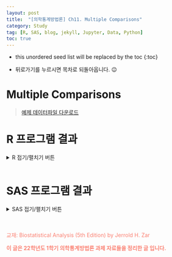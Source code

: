```yaml
---
layout: post
title:  "[의학통계방법론] Ch11. Multiple Comparisons"
category: Study
tag: [R, SAS, blog, jekyll, Jupyter, Data, Python]
toc: true
---
```

* this unordered seed list will be replaced by the toc
{:toc}

- 뒤로가기를 누르시면 목차로 되돌아옵니다. 😉

# Multiple Comparisons

> [예제 데이터파일 다운로드](https://github.com/James1verse27/James1verse27.github.io/blob/main/study/data/ch11/data_chap11.xls?raw=true)

# R 프로그램 결과

<details>
<summary>
R 접기/펼치기 버튼
</summary>
<div markdown="1">

**패키지**
<details>
<summary>
설치된 패키지 접기/펼치기 버튼
</summary>

<div markdown="1">

``` r
getwd()
```

    ## [1] "C:/Biostat"

``` r
library(readxl)
library(dplyr)
library(kableExtra)
library(MBESS)
library(DescTools)
library(PMCMRplus)
```

</div>
</details>

**엑셀파일불러오기**

``` r
#모든 시트를 하나의 리스트로 불러오는 함수
read_excel_allsheets <- function(file, tibble = FALSE) {
  sheets <- readxl::excel_sheets(file)
  x <- lapply(sheets, function(X) readxl::read_excel(file, sheet = X))
  if(!tibble) x <- lapply(x, as.data.frame)
  names(x) <- sheets
  x
}
```

## 11장

**11장 연습문제 불러오기**

``` r
#data_chap11에 연습문제 7장 모든 문제 저장
data_chap11 <- read_excel_allsheets("data_chap11.xls")

#연습문제 각각 데이터 생성
for (x in 1:length(data_chap11)){
  assign(paste0('ex11_',c(1,10))[x],data_chap11[x])
  }

#연습문제 데이터 형식을 리스트에서 데이터프레임으로 변환
for (x in 1:length(data_chap11)){
  assign(paste0('ex11_',c(1,10))[x],data.frame(data_chap11[x]))
  }
```

## EXAMPLE 11.1

![](/study/img/ch11/11-1_1.png)

![](/study/img/ch11/11-1_2.png)

``` r
#데이터셋
ex11_1%>%
  kbl(caption = "Dataset",escape=F) %>%
  kable_styling(bootstrap_options = c("striped", "hover", "condensed", "responsive"))
```

<table class="table table-striped table-hover table-condensed table-responsive" style="margin-left: auto; margin-right: auto;">
<caption>
Dataset
</caption>
<thead>
<tr>
<th style="text-align:right;">
exam11_1.pond
</th>
<th style="text-align:right;">
exam11_1.strontium
</th>
</tr>
</thead>
<tbody>
<tr>
<td style="text-align:right;">
1
</td>
<td style="text-align:right;">
28.2
</td>
</tr>
<tr>
<td style="text-align:right;">
1
</td>
<td style="text-align:right;">
33.2
</td>
</tr>
<tr>
<td style="text-align:right;">
1
</td>
<td style="text-align:right;">
36.4
</td>
</tr>
<tr>
<td style="text-align:right;">
1
</td>
<td style="text-align:right;">
34.6
</td>
</tr>
<tr>
<td style="text-align:right;">
1
</td>
<td style="text-align:right;">
29.1
</td>
</tr>
<tr>
<td style="text-align:right;">
1
</td>
<td style="text-align:right;">
31.0
</td>
</tr>
<tr>
<td style="text-align:right;">
2
</td>
<td style="text-align:right;">
39.6
</td>
</tr>
<tr>
<td style="text-align:right;">
2
</td>
<td style="text-align:right;">
40.8
</td>
</tr>
<tr>
<td style="text-align:right;">
2
</td>
<td style="text-align:right;">
37.9
</td>
</tr>
<tr>
<td style="text-align:right;">
2
</td>
<td style="text-align:right;">
37.1
</td>
</tr>
<tr>
<td style="text-align:right;">
2
</td>
<td style="text-align:right;">
43.6
</td>
</tr>
<tr>
<td style="text-align:right;">
2
</td>
<td style="text-align:right;">
42.4
</td>
</tr>
<tr>
<td style="text-align:right;">
3
</td>
<td style="text-align:right;">
46.3
</td>
</tr>
<tr>
<td style="text-align:right;">
3
</td>
<td style="text-align:right;">
42.1
</td>
</tr>
<tr>
<td style="text-align:right;">
3
</td>
<td style="text-align:right;">
43.5
</td>
</tr>
<tr>
<td style="text-align:right;">
3
</td>
<td style="text-align:right;">
48.8
</td>
</tr>
<tr>
<td style="text-align:right;">
3
</td>
<td style="text-align:right;">
43.7
</td>
</tr>
<tr>
<td style="text-align:right;">
3
</td>
<td style="text-align:right;">
40.1
</td>
</tr>
<tr>
<td style="text-align:right;">
4
</td>
<td style="text-align:right;">
41.0
</td>
</tr>
<tr>
<td style="text-align:right;">
4
</td>
<td style="text-align:right;">
44.1
</td>
</tr>
<tr>
<td style="text-align:right;">
4
</td>
<td style="text-align:right;">
46.4
</td>
</tr>
<tr>
<td style="text-align:right;">
4
</td>
<td style="text-align:right;">
40.2
</td>
</tr>
<tr>
<td style="text-align:right;">
4
</td>
<td style="text-align:right;">
38.6
</td>
</tr>
<tr>
<td style="text-align:right;">
4
</td>
<td style="text-align:right;">
36.3
</td>
</tr>
<tr>
<td style="text-align:right;">
5
</td>
<td style="text-align:right;">
56.3
</td>
</tr>
<tr>
<td style="text-align:right;">
5
</td>
<td style="text-align:right;">
54.1
</td>
</tr>
<tr>
<td style="text-align:right;">
5
</td>
<td style="text-align:right;">
59.4
</td>
</tr>
<tr>
<td style="text-align:right;">
5
</td>
<td style="text-align:right;">
62.7
</td>
</tr>
<tr>
<td style="text-align:right;">
5
</td>
<td style="text-align:right;">
60.0
</td>
</tr>
<tr>
<td style="text-align:right;">
5
</td>
<td style="text-align:right;">
57.3
</td>
</tr>
</tbody>
</table>

- 해당 데이터는 5가지 다른 수역의 strontium 농도(mg/ml) 데이터이다.<br/>
- 분산분석을 실시 후 그룹간 차이가 있다는 결론이 났을 때, 어느 그룹간 평균이 차이가 있는지 사후검정을 통해 살펴볼 것이다.<br/>
- 이 문제에서는 튜키 검정을 통해 사후검정을 시행해 보았다.

$$
\begin{aligned}
H_0 &: \mu_1=\mu_2=\mu_3=\mu_4=\mu_5 \\
H_1 &: Mean \ strontium \ concentrations \ are \ not \ the \ same \ in \ all \ five \ bodies \ of \ water
\end{aligned}
$$

- 우선 분산분석의 가정인 independence, homoscedasticity, normality 살펴보자.<br/>

> Independence test with residuals

``` r
plot(glm(exam11_1.strontium~factor(exam11_1.pond),data=ex11_1)$residual)
```

![](/study/img/ch11/unnamed-chunk-4-1.png)

- 잔차에 대한 scatter plot을 봤을 때 골고루 분포 되어 있으므로 독립성을 만족한다 할 수 있다.

> Normality test with shapiro test

``` r
library(rstatix)
exam11_1.normal<-ex11_1 %>%
  group_by(exam11_1.pond) %>%
  shapiro_test(exam11_1.strontium)

exam11_1.normal %>%
  kbl(caption = "Example11_1 : 정규성 가정") %>%
  kable_styling()
```

<table class="table" style="margin-left: auto; margin-right: auto;">
<caption>
Example11_1 : 정규성 가정
</caption>
<thead>
<tr>
<th style="text-align:right;">
exam11_1.pond
</th>
<th style="text-align:left;">
variable
</th>
<th style="text-align:right;">
statistic
</th>
<th style="text-align:right;">
p
</th>
</tr>
</thead>
<tbody>
<tr>
<td style="text-align:right;">
1
</td>
<td style="text-align:left;">
exam11_1.strontium
</td>
<td style="text-align:right;">
0.9567420
</td>
<td style="text-align:right;">
0.7943129
</td>
</tr>
<tr>
<td style="text-align:right;">
2
</td>
<td style="text-align:left;">
exam11_1.strontium
</td>
<td style="text-align:right;">
0.9616302
</td>
<td style="text-align:right;">
0.8322126
</td>
</tr>
<tr>
<td style="text-align:right;">
3
</td>
<td style="text-align:left;">
exam11_1.strontium
</td>
<td style="text-align:right;">
0.9718105
</td>
<td style="text-align:right;">
0.9043687
</td>
</tr>
<tr>
<td style="text-align:right;">
4
</td>
<td style="text-align:left;">
exam11_1.strontium
</td>
<td style="text-align:right;">
0.9783967
</td>
<td style="text-align:right;">
0.9433162
</td>
</tr>
<tr>
<td style="text-align:right;">
5
</td>
<td style="text-align:left;">
exam11_1.strontium
</td>
<td style="text-align:right;">
0.9893713
</td>
<td style="text-align:right;">
0.9875855
</td>
</tr>
</tbody>
</table>

- 각 수역에서 strontium 농도가 6번씩 측정이 되어 전체 표본의 수는 30이다.<br/>
- 표본의 크기가 크지 않으므로 정규성 검정으로 Shapiro-Wilk test를 시행하였으며,<br/> p-value는 각 수역별로 0.7943, 0.8322, 0.9044, 0.9433, 0.9876으로 모두 유의수준 5%하에 귀무가설을 기각할 수 없다.<br/>
- 따라서 정규성 가정을 만족한다는 귀무가설을 기각할 수 없으므로 정규성 가정을 만족한다고 볼 것이다.

> Homoscedasticity test with bartlett test

``` r
bartlett.test(ex11_1$exam11_1.strontium,ex11_1$exam11_1.pond)
```

    ## 
    ##  Bartlett test of homogeneity of variances
    ## 
    ## data:  ex11_1$exam11_1.strontium and ex11_1$exam11_1.pond
    ## Bartlett's K-squared = 0.63895, df = 4, p-value = 0.9586

- 정규성 가정이 모두 만족되었으므로 등분산 검정으로 Bartlett’s Test를 시행하였다.<br/>
- p-value는 0.9586으로 유의수준 5%하에 모분산이 서로 동일하다는 귀무가설을 기각하지 못한다.<br/>
- 즉, 유의수준 5%하에 등분산 가정을 만족한다고 볼 것이다.<br/><br/>
- 분산분석 가정을 모두 만족하였으므로 일원분산분석을 시행하여 보겠다.

``` r
ex11_1.anova<-aov(ex11_1$exam11_1.strontium ~ as.factor(ex11_1$exam11_1.pond))
summary(ex11_1.anova)
```

    ##                                 Df Sum Sq Mean Sq F value   Pr(>F)    
    ## as.factor(ex11_1$exam11_1.pond)  4 2193.4   548.4   56.16 3.95e-12 ***
    ## Residuals                       25  244.1     9.8                     
    ## ---
    ## Signif. codes:  0 '***' 0.001 '**' 0.01 '*' 0.05 '.' 0.1 ' ' 1

- 일원분산분석 결과 p-value는 <.0001으로 유의수준 5%하에 귀무가설을 기각한다. <br/>
- 유의수준 5%하에 적어도 하나의 수역에서 strontium 농도의 모평균이 다르다고 볼 수 있는 충분한 증거가 있다.

> tukey 다중비교

``` r
ex11_1.tukey <- TukeyHSD(ex11_1.anova,ordered=T)
ex11_1.tukey$`as.factor(ex11_1$exam11_1.pond)` %>%
  kbl(caption = "Example11_1 : Tukey 다중비교") %>%
  kable_styling()
```

<table class="table" style="margin-left: auto; margin-right: auto;">
<caption>
Example11_1 : Tukey 다중비교
</caption>
<thead>
<tr>
<th style="text-align:left;">
</th>
<th style="text-align:right;">
diff
</th>
<th style="text-align:right;">
lwr
</th>
<th style="text-align:right;">
upr
</th>
<th style="text-align:right;">
p adj
</th>
</tr>
</thead>
<tbody>
<tr>
<td style="text-align:left;">
2-1
</td>
<td style="text-align:right;">
8.1500000
</td>
<td style="text-align:right;">
2.851355
</td>
<td style="text-align:right;">
13.448645
</td>
<td style="text-align:right;">
0.0011293
</td>
</tr>
<tr>
<td style="text-align:left;">
4-1
</td>
<td style="text-align:right;">
9.0166667
</td>
<td style="text-align:right;">
3.718021
</td>
<td style="text-align:right;">
14.315312
</td>
<td style="text-align:right;">
0.0003339
</td>
</tr>
<tr>
<td style="text-align:left;">
3-1
</td>
<td style="text-align:right;">
12.0000000
</td>
<td style="text-align:right;">
6.701355
</td>
<td style="text-align:right;">
17.298645
</td>
<td style="text-align:right;">
0.0000053
</td>
</tr>
<tr>
<td style="text-align:left;">
5-1
</td>
<td style="text-align:right;">
26.2166667
</td>
<td style="text-align:right;">
20.918021
</td>
<td style="text-align:right;">
31.515312
</td>
<td style="text-align:right;">
0.0000000
</td>
</tr>
<tr>
<td style="text-align:left;">
4-2
</td>
<td style="text-align:right;">
0.8666667
</td>
<td style="text-align:right;">
-4.431979
</td>
<td style="text-align:right;">
6.165312
</td>
<td style="text-align:right;">
0.9884803
</td>
</tr>
<tr>
<td style="text-align:left;">
3-2
</td>
<td style="text-align:right;">
3.8500000
</td>
<td style="text-align:right;">
-1.448645
</td>
<td style="text-align:right;">
9.148645
</td>
<td style="text-align:right;">
0.2376217
</td>
</tr>
<tr>
<td style="text-align:left;">
5-2
</td>
<td style="text-align:right;">
18.0666667
</td>
<td style="text-align:right;">
12.768021
</td>
<td style="text-align:right;">
23.365312
</td>
<td style="text-align:right;">
0.0000000
</td>
</tr>
<tr>
<td style="text-align:left;">
3-4
</td>
<td style="text-align:right;">
2.9833333
</td>
<td style="text-align:right;">
-2.315312
</td>
<td style="text-align:right;">
8.281979
</td>
<td style="text-align:right;">
0.4791100
</td>
</tr>
<tr>
<td style="text-align:left;">
5-4
</td>
<td style="text-align:right;">
17.2000000
</td>
<td style="text-align:right;">
11.901355
</td>
<td style="text-align:right;">
22.498645
</td>
<td style="text-align:right;">
0.0000000
</td>
</tr>
<tr>
<td style="text-align:left;">
5-3
</td>
<td style="text-align:right;">
14.2166667
</td>
<td style="text-align:right;">
8.918021
</td>
<td style="text-align:right;">
19.515312
</td>
<td style="text-align:right;">
0.0000003
</td>
</tr>
</tbody>
</table>

``` r
plot(ex11_1.tukey, col="forestgreen")
```

![](/study/img/ch11/unnamed-chunk-9-1.png)

- Appletree Lake-Beaver Lake(4-2), Angler's Cove-Beaver Lake(3-2), Angler's Cove-Appletree Lake(3-4) 간에 모평균의 유의한 차이가 없었으며 나머지 수역간에 비교시 유의수준 5% 하에 모평균의 유의한 차이가 있다고 할 수 있다.

## EXAMPLE 11.2

![](/study/img/ch11/11-2.png)

``` r
ex11_2 <- read_excel(path = 'C:/git_blog/study/data/ch10/data_chap10.xls',sheet = 'exam10_1')
ex11_2[15,3]=NA
ex11_2<-na.omit(ex11_2)
```

- 독립성, 정규성, 등분산성 가정을 만족함을 Example 10.1에서 이미 확인하였으므로 생략하겠다.

``` r
ex11_2.anova <- aov(ex11_2$weight ~ as.factor(ex11_2$diet))
ex11_2.tukey <- TukeyHSD(ex11_2.anova,ordered=T)
ex11_2.tukey$`as.factor(ex11_2$diet)` %>%
  kbl(caption = "Example11_2 : Tukey 다중비교") %>%
  kable_styling()
```

<table class="table" style="margin-left: auto; margin-right: auto;">
<caption>
Example11_2 : Tukey 다중비교
</caption>
<thead>
<tr>
<th style="text-align:left;">
</th>
<th style="text-align:right;">
diff
</th>
<th style="text-align:right;">
lwr
</th>
<th style="text-align:right;">
upr
</th>
<th style="text-align:right;">
p adj
</th>
</tr>
</thead>
<tbody>
<tr>
<td style="text-align:left;">
1-4
</td>
<td style="text-align:right;">
1.38
</td>
<td style="text-align:right;">
-4.203737
</td>
<td style="text-align:right;">
6.963737
</td>
<td style="text-align:right;">
0.8906642
</td>
</tr>
<tr>
<td style="text-align:left;">
2-4
</td>
<td style="text-align:right;">
8.06
</td>
<td style="text-align:right;">
2.476263
</td>
<td style="text-align:right;">
13.643737
</td>
<td style="text-align:right;">
0.0041505
</td>
</tr>
<tr>
<td style="text-align:left;">
3-4
</td>
<td style="text-align:right;">
10.11
</td>
<td style="text-align:right;">
4.187553
</td>
<td style="text-align:right;">
16.032447
</td>
<td style="text-align:right;">
0.0009497
</td>
</tr>
<tr>
<td style="text-align:left;">
2-1
</td>
<td style="text-align:right;">
6.68
</td>
<td style="text-align:right;">
1.096263
</td>
<td style="text-align:right;">
12.263737
</td>
<td style="text-align:right;">
0.0168421
</td>
</tr>
<tr>
<td style="text-align:left;">
3-1
</td>
<td style="text-align:right;">
8.73
</td>
<td style="text-align:right;">
2.807553
</td>
<td style="text-align:right;">
14.652447
</td>
<td style="text-align:right;">
0.0034914
</td>
</tr>
<tr>
<td style="text-align:left;">
3-2
</td>
<td style="text-align:right;">
2.05
</td>
<td style="text-align:right;">
-3.872447
</td>
<td style="text-align:right;">
7.972447
</td>
<td style="text-align:right;">
0.7530266
</td>
</tr>
</tbody>
</table>

``` r
plot(ex11_2.tukey, col = "forestgreen")
```

![](/study/img/ch11/unnamed-chunk-12-1.png)

- Feed1-Feed4(1-4), Feed3-Feed2(3-2) 간에 모평균의 유의한 차이가 없었으며 나머지 사료간의 비교시 유의수준 5% 하에 모평균의 유의한 차이가 있다고 할 수 있다.

## EXAMPLE 11.3

![](/study/img/ch11/11-3.png)

- 이 예제는 Example 11.1 데이터를 사용하여 모평균에 대한 신뢰구간을 구해본다.

``` r
library(MBESS)
exam11_1.mean<-aggregate(ex11_1$exam11_1.strontium, by=list(ex11_1$exam11_1.pond), mean)
exam11_1.n <- aggregate(ex11_1$exam11_1.strontium, by=list(ex11_1$exam11_1.pond), length)

ci <- ci.c(means=exam11_1.mean$x, s.anova=sqrt(9.7652),c.weights=c(-3/3,1/3,1/3,1/3,0), n=exam11_1.n$x, N=sum(exam11_1.n$x), conf.level= .95)
data.frame(ci)%>%
  kbl(caption = "CI for the Population Means from ex11_1",escape=F) %>%
  kable_styling(bootstrap_options = c("striped", "hover", "condensed", "responsive"))
```

<table class="table table-striped table-hover table-condensed table-responsive" style="margin-left: auto; margin-right: auto;">
<caption>
CI for the Population Means from ex11_1
</caption>
<thead>
<tr>
<th style="text-align:right;">
Lower.Conf.Limit.Contrast
</th>
<th style="text-align:right;">
Contrast
</th>
<th style="text-align:right;">
Upper.Conf.Limit.Contrast
</th>
</tr>
</thead>
<tbody>
<tr>
<td style="text-align:right;">
6.688301
</td>
<td style="text-align:right;">
9.722222
</td>
<td style="text-align:right;">
12.75614
</td>
</tr>
</tbody>
</table>

- 그룹2,4,3과 그룹1의 모평균 차이의 95% 신뢰구간은 (6.69, 12.76)으로 계산되었다.

``` r
ci <- ci.c(means=exam11_1.mean$x, s.anova=sqrt(9.7652),c.weights=c(0,-1/3,-1/3,-1/3,1), n=exam11_1.n$x, N=sum(exam11_1.n$x), conf.level= .95)
data.frame(ci)%>%
  kbl(caption = "CI for the Population Means from ex11_1",escape=F) %>%
  kable_styling(bootstrap_options = c("striped", "hover", "condensed", "responsive"))
```

<table class="table table-striped table-hover table-condensed table-responsive" style="margin-left: auto; margin-right: auto;">
<caption>
CI for the Population Means from ex11_1
</caption>
<thead>
<tr>
<th style="text-align:right;">
Lower.Conf.Limit.Contrast
</th>
<th style="text-align:right;">
Contrast
</th>
<th style="text-align:right;">
Upper.Conf.Limit.Contrast
</th>
</tr>
</thead>
<tbody>
<tr>
<td style="text-align:right;">
13.46052
</td>
<td style="text-align:right;">
16.49444
</td>
<td style="text-align:right;">
19.52837
</td>
</tr>
</tbody>
</table>

- 그룹 5의 모평균과 그룹 2,4,3의 모평균의 차의 95% 신뢰구간은 (13.46, 19.53)으로 계산되었다.

## EXAMPLE 11.4

![](/study/img/ch11/11-4.png)

- 해당 데이터는 5가지 비료에 따른 감자 수확량을 mean과 size로 기록한 데이터이다.

``` r
mean=c(17.3,21.7,22.1,23.6,27.8)
size= c(14,24,14,14,14)
group=c(1,2,3,4,5)
ex11_4= data.frame(group,mean,size)
ex11_4%>%
  kbl(caption = "Dataset") %>%
  kable_styling(bootstrap_options = c("striped", "hover", "condensed", "responsive"))
```

<table class="table table-striped table-hover table-condensed table-responsive" style="margin-left: auto; margin-right: auto;">
<caption>
Dataset
</caption>
<thead>
<tr>
<th style="text-align:right;">
group
</th>
<th style="text-align:right;">
mean
</th>
<th style="text-align:right;">
size
</th>
</tr>
</thead>
<tbody>
<tr>
<td style="text-align:right;">
1
</td>
<td style="text-align:right;">
17.3
</td>
<td style="text-align:right;">
14
</td>
</tr>
<tr>
<td style="text-align:right;">
2
</td>
<td style="text-align:right;">
21.7
</td>
<td style="text-align:right;">
24
</td>
</tr>
<tr>
<td style="text-align:right;">
3
</td>
<td style="text-align:right;">
22.1
</td>
<td style="text-align:right;">
14
</td>
</tr>
<tr>
<td style="text-align:right;">
4
</td>
<td style="text-align:right;">
23.6
</td>
<td style="text-align:right;">
14
</td>
</tr>
<tr>
<td style="text-align:right;">
5
</td>
<td style="text-align:right;">
27.8
</td>
<td style="text-align:right;">
14
</td>
</tr>
</tbody>
</table>

$$
\begin{aligned}
H_0 &: \mu_2 \ge \mu_A \\
H_1 &: \mu_2 < \mu_A
\end{aligned}
$$

- 기존 2번 비료와 나머지 새로운 비료(1,3,4)를 이용했을 때 감자 수확량의 모평균의 차이가 있는지 확인하기 위해 Dunnett 검정을 사용할 것이다.

> Dunnett’s test

``` r
k=5
group_index = c(1, 2, 3, 4, 5)
group_n = c(14, 24, 14, 14, 14)
group_mean=c(17.3, 21.7, 22.1, 23.6, 27.8)
N = sum(group_n);
s2 = 10.42;
errorDF=N-k;
se_value = round(sqrt(s2*(1/group_n[1]+1/group_n[2])), 1);
SE = rep(se_value, k)
Difference = rep(group_mean[2], k) - group_mean;
q_prime = abs(round(Difference/se_value, 2));
control = rep(2,k);

exam11_4<-cbind("control"=control, "group_index"=group_index, "Difference"=Difference, "SE"=SE, "q_prime"=q_prime)
exam11_4 %>%
  kbl(caption = "Example11_4 : dunnett") %>%
  kable_styling()
```

<table class="table" style="margin-left: auto; margin-right: auto;">
<caption>
Example11_4 : dunnett
</caption>
<thead>
<tr>
<th style="text-align:right;">
control
</th>
<th style="text-align:right;">
group_index
</th>
<th style="text-align:right;">
Difference
</th>
<th style="text-align:right;">
SE
</th>
<th style="text-align:right;">
q_prime
</th>
</tr>
</thead>
<tbody>
<tr>
<td style="text-align:right;">
2
</td>
<td style="text-align:right;">
1
</td>
<td style="text-align:right;">
4.4
</td>
<td style="text-align:right;">
1.1
</td>
<td style="text-align:right;">
4.00
</td>
</tr>
<tr>
<td style="text-align:right;">
2
</td>
<td style="text-align:right;">
2
</td>
<td style="text-align:right;">
0.0
</td>
<td style="text-align:right;">
1.1
</td>
<td style="text-align:right;">
0.00
</td>
</tr>
<tr>
<td style="text-align:right;">
2
</td>
<td style="text-align:right;">
3
</td>
<td style="text-align:right;">
-0.4
</td>
<td style="text-align:right;">
1.1
</td>
<td style="text-align:right;">
0.36
</td>
</tr>
<tr>
<td style="text-align:right;">
2
</td>
<td style="text-align:right;">
4
</td>
<td style="text-align:right;">
-1.9
</td>
<td style="text-align:right;">
1.1
</td>
<td style="text-align:right;">
1.73
</td>
</tr>
<tr>
<td style="text-align:right;">
2
</td>
<td style="text-align:right;">
5
</td>
<td style="text-align:right;">
-6.1
</td>
<td style="text-align:right;">
1.1
</td>
<td style="text-align:right;">
5.55
</td>
</tr>
</tbody>
</table>

- 비료 2과 1를 비교한 결과, 표본 평균의 차이가 양수이므로 귀무가설을 기각할 수 없다. <br/>
- 이와 달리 비료 2와 비료 4,5 각각 비교한 결과 표본 평균의 차이가 음수이므로 귀무가설을 기각한다.<br/>
- 즉, 기존 2번 비료 보다 새로운 4번 5번 비료를 사용할 때, 감자 수확량의 모평균이 더 크다고 할 수 있다.

$\bar{X}_{2}>\bar{X}_{1}$ 이므로 귀무가설 $H_{0} :  \mu_{2} \geq \mu_{A}$을 기각할 수 없다. <br/>
- 그룹2와 그룹5를 비교하면 $|q'|=5.55$가 기각역보다 크므로 귀무가설을 기각한다. <br/>
- 즉, 유의수준 5%하에서 그룹2의 모평균이 그룹5의 모평균보다 작다고 말할 수 있다. <br/><br/>
- 그룹2와 그룹4를 비교하면 $|q'|=1.73$이 기각역보다 크므로 귀무가설을 기각한다. <br/>
- 즉, 유의수준 5%하에서 그룹2의 모평균이 그룹5의 모평균보다 작다고 말할 수 있다.

## EXAMPLE 11.5

![](/study/img/ch11/11-5.png)

- Dunneet’s test 는 집단과 하나의 control 집단을 이용했다면 Scheffee’s test 에서는 위 문제의 2번 그룹의 대조군과 나머지를 비교하였다.

``` r
contrast= matrix(c(0, 1/3, 1/3, 1/3, -1, 
                   1, -1/3, -1/3, -1/3, 0, 
                   1/2, -1/3, -1/3, -1/3, 1/2, 
                   1/2, -1/2, -1/2, 1/2, 0), ncol=4)
library(DescTools)
ex11.6<-ScheffeTest(ex11_1.anova, contrasts=contrast)
ex11.6$`as.factor(ex11_1$exam11_1.pond)` %>%
  kbl(caption = "Example 11.5 & 11.6: SCHEFFE") %>%
  kable_styling()
```

<table class="table" style="margin-left: auto; margin-right: auto;">
<caption>
Example 11.5 & 11.6: SCHEFFE
</caption>
<thead>
<tr>
<th style="text-align:left;">
</th>
<th style="text-align:right;">
diff
</th>
<th style="text-align:right;">
lwr.ci
</th>
<th style="text-align:right;">
upr.ci
</th>
<th style="text-align:right;">
pval
</th>
</tr>
</thead>
<tbody>
<tr>
<td style="text-align:left;">
2,3,4-5
</td>
<td style="text-align:right;">
-16.494444
</td>
<td style="text-align:right;">
-21.3879194
</td>
<td style="text-align:right;">
-11.600969
</td>
<td style="text-align:right;">
0.0000000
</td>
</tr>
<tr>
<td style="text-align:left;">
1-2,3,4
</td>
<td style="text-align:right;">
-9.722222
</td>
<td style="text-align:right;">
-14.6156972
</td>
<td style="text-align:right;">
-4.828747
</td>
<td style="text-align:right;">
0.0000299
</td>
</tr>
<tr>
<td style="text-align:left;">
1,5-2,3,4
</td>
<td style="text-align:right;">
3.386111
</td>
<td style="text-align:right;">
-0.4825205
</td>
<td style="text-align:right;">
7.254743
</td>
<td style="text-align:right;">
0.1090539
</td>
</tr>
<tr>
<td style="text-align:left;">
1,4-2,3
</td>
<td style="text-align:right;">
-5.566667
</td>
<td style="text-align:right;">
-9.8045403
</td>
<td style="text-align:right;">
-1.328793
</td>
<td style="text-align:right;">
0.0054032
</td>
</tr>
</tbody>
</table>

- 검정 결과 그룹 1,5와 그룹 2,3,4 외에 다른 경우는 유의수준 5%하에 귀무가설을 기각할 충분한 근거를 가지고 있다. 

## EXAMPLE 11.6

![](/study/img/ch11/11-6.png)

EXAMPLE 11.5 문제의 신뢰구간을 구해본다.

``` r
ex11.6$`as.factor(ex11_1$exam11_1.pond)` %>%
  kbl(caption = "Example 11.5 & 11.6: SCHEFFE") %>%
  kable_styling()
```

- 그룹 (2,3,4)와 그룹 5에 대한 95% 신뢰구간은 (-21.39, -11.60), 그룹 1과 그룹 (2,3,4)에 대한 95% 신뢰구간은 (-14.62,-4.83)이다.

<table class="table" style="margin-left: auto; margin-right: auto;">
<caption>
Example 11.5 & 11.6: SCHEFFE
</caption>
<thead>
<tr>
<th style="text-align:left;">
</th>
<th style="text-align:right;">
diff
</th>
<th style="text-align:right;">
lwr.ci
</th>
<th style="text-align:right;">
upr.ci
</th>
<th style="text-align:right;">
pval
</th>
</tr>
</thead>
<tbody>
<tr>
<td style="text-align:left;">
2,3,4-5
</td>
<td style="text-align:right;">
-16.494444
</td>
<td style="text-align:right;">
-21.3879194
</td>
<td style="text-align:right;">
-11.600969
</td>
<td style="text-align:right;">
0.0000000
</td>
</tr>
<tr>
<td style="text-align:left;">
1-2,3,4
</td>
<td style="text-align:right;">
-9.722222
</td>
<td style="text-align:right;">
-14.6156972
</td>
<td style="text-align:right;">
-4.828747
</td>
<td style="text-align:right;">
0.0000299
</td>
</tr>
<tr>
<td style="text-align:left;">
1,5-2,3,4
</td>
<td style="text-align:right;">
3.386111
</td>
<td style="text-align:right;">
-0.4825205
</td>
<td style="text-align:right;">
7.254743
</td>
<td style="text-align:right;">
0.1090539
</td>
</tr>
<tr>
<td style="text-align:left;">
1,4-2,3
</td>
<td style="text-align:right;">
-5.566667
</td>
<td style="text-align:right;">
-9.8045403
</td>
<td style="text-align:right;">
-1.328793
</td>
<td style="text-align:right;">
0.0054032
</td>
</tr>
</tbody>
</table>

- 그룹 (2,3,4)와 그룹 5에 대한 95% 신뢰구간은 (-21.39, -11.60), <br/> 그룹 1과 그룹 (2,3,4)에 대한 95% 신뢰구간은 (-14.62,-4.83)이다.

## EXAMPLE 11.7

![](/study/img/ch11/11-7.png)

- 이 예제는 EXAMPLE 10.10를 Nemenyi test를 이용하여 비모수적 다중비교를 하는 문제이다.

> Nemenyi test

``` r
ex11_7 <- read_excel(path = 'C:/git_blog/study/data/ch10/data_chap10.xls',sheet = 'exam10_10')
library(PMCMRplus)
kwAllPairsNemenyiTest(abundance~factor(layer), data=ex11_7, dist='Tukey')
```

    ##   1     2    
    ## 2 0.043 -    
    ## 3 0.020 0.957

- PMCMRplus 패키지의 kwAllPairsNemenyiTest() 함수는 Nemenyi test를 이용하여 비모수적인 다중비교 후 p-value를 나타낸 것이다. <br/>
- 그룹 1과 2, 그리고 그룹 1과 3간의 비교에서 p-value는 각각 0.043, 0.020으로 유의수준 5%하에서 귀무가설을 기각하였다.<br/>
- 그룹 2와 3간의 비교에서 p-value는 0.957이므로 유의수준 5%하에서 귀무가설을 기각하지 못한다. <br/>
- 즉, 파리는 2번 식물의 layer와 3번 식물의 layer에서 같지만 1번 식물의 layer에서는 다르다고 할 수 있다.

## EXAMPLE 11.8

![](/study/img/ch11/11-8.png)

- 이 예제는 EXAMPLE 10.11를 Dunn test를 이용하여 비모수적 다중비교를 하는 문제이다.<br/>
- 위 Nemenyi test와 비슷한 방법이지만 표본크기가 다른 데이터이므로 그룹간의 차이가 어떤 그룹간에 있는지 Dunn test를 사용하였다.

> Dunn test

``` r
ex11_8 <- read_excel(path = 'C:/git_blog/study/data/ch10/data_chap10.xls',sheet = 'exam10_11')
kwAllPairsDunnTest(ex11_8$ph, ex11_8$pond, p.adjust.method = "bonferroni")
```

    ##   1     2     3    
    ## 2 0.196 -     -    
    ## 3 0.019 1.000 -    
    ## 4 0.017 1.000 1.000

- 검정 결과 그룹 [1,3], 그룹 [1,4]은 서로 다른 분포를 가지고 있음을 확인할 수 있다.

## EXAMPLE 11.9

![](/study/img/ch11/11-9.png)

- 이 예제는 EXAMPLE 10.12를 Tukey-Type multiple comparison를 이용하여 그룹간 중앙값의 차이가 있는지 다중비교하는 문제이다.

``` r
ex11_9 <- read_excel(path = 'C:/git_blog/study/data/ch10/data_chap10.xls',sheet = 'exam10_12')
median(ex11_9$height)
```

    ## [1] 7.9

![](/study/img/ch11/10-12_1.png)

- 중앙값은 7.9 값이 나왔으며, 7.9보다 큰 첫번째 수인 8.1보다 큰 수를 빈도로 잡아 North:3, East:2, South:9, West:6 값이 나온다.

``` r
s.size <- c(11,12,11,12)
N <- 46 ; n <- round(4/sum(1/s.size),2) ; se <- round(sqrt(n*N /(4*(N-1))),3)
freq <- c()
for (i in 1:4) {
  freq[i] = length(which(ex11_9$height[ex11_9$side==i] > 8.1))
}
diff <- c(freq[3]-freq[2],freq[3]-freq[1],freq[4]-freq[2])

table <- data.frame(Comparison=c("3 vs. 2", "3 vs. 1", "4 vs. 2"), Difference=diff, SE=se, q= round(diff/se,3), Critical_Value = 3.633)
table %>%
  kbl(caption = "") %>%
  kable_classic(full_width = F, html_font = "Cambria")
```

<table class=" lightable-classic" style="font-family: Cambria; width: auto !important; margin-left: auto; margin-right: auto;">
<caption>
</caption>
<thead>
<tr>
<th style="text-align:left;">
Comparison
</th>
<th style="text-align:right;">
Difference
</th>
<th style="text-align:right;">
SE
</th>
<th style="text-align:right;">
q
</th>
<th style="text-align:right;">
Critical_Value
</th>
</tr>
</thead>
<tbody>
<tr>
<td style="text-align:left;">
3 vs. 2
</td>
<td style="text-align:right;">
7
</td>
<td style="text-align:right;">
1.713
</td>
<td style="text-align:right;">
4.086
</td>
<td style="text-align:right;">
3.633
</td>
</tr>
<tr>
<td style="text-align:left;">
3 vs. 1
</td>
<td style="text-align:right;">
6
</td>
<td style="text-align:right;">
1.713
</td>
<td style="text-align:right;">
3.503
</td>
<td style="text-align:right;">
3.633
</td>
</tr>
<tr>
<td style="text-align:left;">
4 vs. 2
</td>
<td style="text-align:right;">
4
</td>
<td style="text-align:right;">
1.713
</td>
<td style="text-align:right;">
2.335
</td>
<td style="text-align:right;">
3.633
</td>
</tr>
</tbody>
</table>

-4개의 그룹을 두 그룹 씩 중앙값을 통해 차이 검정을 실시하였다. <br/>
- 귀무가설은 ‘두 모집단의 중앙값은 동일하다.’, 대립가설은 ‘두 모집단의 중앙값은 동일하지 않다.’ 이며, <br/> q 통계량이 임계값 3.633 보다 클 경우 귀무가설을 기각한다.<br/>
- 검정 결과 그룹 3과 2를 비교했을 때, q 통계량이 임계값보다 크므로 귀무가설을 기각하여 3번과 2번 모집단의 중앙값이 서로 동일하지 않음을 알 수 있다.

## EXAMPLE 11.10

![](/study/img/ch11/11-10.png)


-   이 예제는 분산이 동일하지 않은 결과에 대한 다중비교를 하는 문제이다.

``` r
var <- c(2.74,2.83,2.20,6.42) ; n<- c(50,48,50,50) ; v <- n-1 ; treat <- c("1","2","3","4")
q_crit <- 3.633 ; Difference = round(log(c(var[4]/var[3], var[4]/var[1],var[4]/var[2], var[2]/var[3])),4)
SE = round(sqrt(c(1/v[4]+1/v[3], 1/v[4]+1/v[1],1/v[4]+1/v[2],1/v[2]+1/v[3])),3)
table <- data.frame(Comparison=c("4 vs. 3","4 vs. 1","4 vs. 2","2 vs. 3"), Difference,SE, q = round(Difference/SE,3), Critical_Value=q_crit)

table %>%
  kbl(caption = "") %>%
  kable_classic(full_width = F, html_font = "Cambria")
```

<table class=" lightable-classic" style="font-family: Cambria; width: auto !important; margin-left: auto; margin-right: auto;">
<caption>
</caption>
<thead>
<tr>
<th style="text-align:left;">
Comparison
</th>
<th style="text-align:right;">
Difference
</th>
<th style="text-align:right;">
SE
</th>
<th style="text-align:right;">
q
</th>
<th style="text-align:right;">
Critical_Value
</th>
</tr>
</thead>
<tbody>
<tr>
<td style="text-align:left;">
4 vs. 3
</td>
<td style="text-align:right;">
1.0710
</td>
<td style="text-align:right;">
0.202
</td>
<td style="text-align:right;">
5.302
</td>
<td style="text-align:right;">
3.633
</td>
</tr>
<tr>
<td style="text-align:left;">
4 vs. 1
</td>
<td style="text-align:right;">
0.8515
</td>
<td style="text-align:right;">
0.202
</td>
<td style="text-align:right;">
4.215
</td>
<td style="text-align:right;">
3.633
</td>
</tr>
<tr>
<td style="text-align:left;">
4 vs. 2
</td>
<td style="text-align:right;">
0.8191
</td>
<td style="text-align:right;">
0.204
</td>
<td style="text-align:right;">
4.015
</td>
<td style="text-align:right;">
3.633
</td>
</tr>
<tr>
<td style="text-align:left;">
2 vs. 3
</td>
<td style="text-align:right;">
0.2518
</td>
<td style="text-align:right;">
0.204
</td>
<td style="text-align:right;">
1.234
</td>
<td style="text-align:right;">
3.633
</td>
</tr>
</tbody>
</table>

- 4개의 그룹을 두 그룹 씩 등분산 검정을 실시하였다.<br/>
- 귀무가설은 ‘두 그룹의 모분산은 동일하다.’, 대립가설은 ‘두 그룹의 모분산은 동일하지 않다.’ 이며, <br/>검정 결과 q 통계량이 임계값 3.633 보다 클 경우 귀무가설을 기각한다.<br/>
- 검정 결과 그룹 4는 나머지 그룹 전체와 서로 모분산이 동일하지 않으며, 그 외 그룹들의 모분산들은 서로 동일함을 알 수 있다.

</div>
</details>

<br/>

# SAS 프로그램 결과

<details>
<summary>
SAS 접기/펼치기 버튼
</summary>
<div markdown="1">

```python
import saspy #SAS출력 코드
```

winlocal 입력

## 11장


</div>
</details>

<br/>

<br/>

<font color='#fb8072'>교재: Biostatistical Analysis (5th Edition) by Jerrold H. Zar</font><br/>

<font color='#fb8072'> **이 글은 22학년도 1학기 의학통계방법론 과제 자료들을 정리한 글 입니다.** </font>